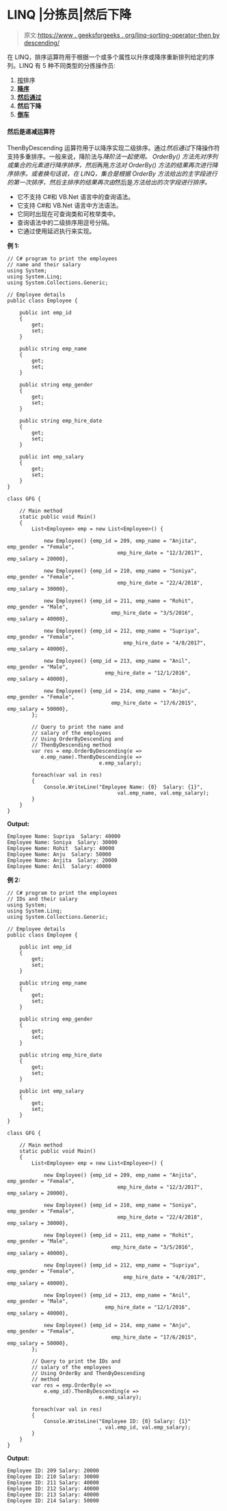 # LINQ |分拣员|然后下降

> 原文:[https://www . geeksforgeeks . org/linq-sorting-operator-then by descending/](https://www.geeksforgeeks.org/linq-sorting-operator-thenbydescending/)

在 LINQ，排序运算符用于根据一个或多个属性以升序或降序重新排列给定的序列。LINQ 有 5 种不同类型的分拣操作员:

1.  [按](https://www.geeksforgeeks.org/linq-sorting-operator-orderby/)排序
2.  **[降序](https://www.geeksforgeeks.org/linq-sorting-operator-orderbydescending/)**
3.  **[然后通过](https://www.geeksforgeeks.org/linq-sorting-operator-thenby/)**
4.  **然后下降**
5.  **[倒车](https://www.geeksforgeeks.org/linq-sorting-operator-reverse/)**

#### 然后是递减运算符

ThenByDescending 运算符用于以降序实现二级排序。通过*然后通过*下降操作符支持多重排序。一般来说，降阶法与*降阶法一起使用。 *OrderBy()* 方法先对序列或集合的元素进行降序排序，然后*再用*方法对 *OrderBy()* 方法的结果再次进行降序排序。或者换句话说，在 LINQ，集合是根据 OrderBy 方法给出的主字段进行的第一次排序，然后主排序的结果再次由*然后是*方法给出的次字段进行排序。*

*   它不支持 C#和 VB.Net 语言中的查询语法。
*   它支持 C#和 VB.Net 语言中方法语法。
*   它同时出现在可查询类和可枚举类中。
*   查询语法中的二级排序用逗号分隔。
*   它通过使用延迟执行来实现。

**例 1:**

```
// C# program to print the employees
// name and their salary
using System;
using System.Linq;
using System.Collections.Generic;

// Employee details
public class Employee {

    public int emp_id
    {
        get;
        set;
    }

    public string emp_name
    {
        get;
        set;
    }

    public string emp_gender
    {
        get;
        set;
    }

    public string emp_hire_date
    {
        get;
        set;
    }

    public int emp_salary
    {
        get;
        set;
    }
}

class GFG {

    // Main method
    static public void Main()
    {
        List<Employee> emp = new List<Employee>() {

            new Employee() {emp_id = 209, emp_name = "Anjita", emp_gender = "Female",
                                    emp_hire_date = "12/3/2017", emp_salary = 20000},

            new Employee() {emp_id = 210, emp_name = "Soniya", emp_gender = "Female",
                                    emp_hire_date = "22/4/2018", emp_salary = 30000},

            new Employee() {emp_id = 211, emp_name = "Rohit", emp_gender = "Male",
                                  emp_hire_date = "3/5/2016", emp_salary = 40000},

            new Employee() {emp_id = 212, emp_name = "Supriya", emp_gender = "Female",
                                      emp_hire_date = "4/8/2017", emp_salary = 40000},

            new Employee() {emp_id = 213, emp_name = "Anil", emp_gender = "Male",
                                emp_hire_date = "12/1/2016", emp_salary = 40000},

            new Employee() {emp_id = 214, emp_name = "Anju", emp_gender = "Female",
                                  emp_hire_date = "17/6/2015", emp_salary = 50000},
        };

        // Query to print the name and
        // salary of the employees
        // Using OrderByDescending and
        // ThenByDescending method
        var res = emp.OrderByDescending(e => 
           e.emp_name).ThenByDescending(e =>
                              e.emp_salary);

        foreach(var val in res)
        {
            Console.WriteLine("Employee Name: {0}  Salary: {1}",
                                    val.emp_name, val.emp_salary);
        }
    }
}
```

**Output:**

```
Employee Name: Supriya  Salary: 40000
Employee Name: Soniya  Salary: 30000
Employee Name: Rohit  Salary: 40000
Employee Name: Anju  Salary: 50000
Employee Name: Anjita  Salary: 20000
Employee Name: Anil  Salary: 40000

```

**例 2:**

```
// C# program to print the employees
// IDs and their salary
using System;
using System.Linq;
using System.Collections.Generic;

// Employee details
public class Employee {

    public int emp_id
    {
        get;
        set;
    }

    public string emp_name
    {
        get;
        set;
    }

    public string emp_gender
    {
        get;
        set;
    }

    public string emp_hire_date
    {
        get;
        set;
    }

    public int emp_salary
    {
        get;
        set;
    }
}

class GFG {

    // Main method
    static public void Main()
    {
        List<Employee> emp = new List<Employee>() {

            new Employee() {emp_id = 209, emp_name = "Anjita", emp_gender = "Female",
                                    emp_hire_date = "12/3/2017", emp_salary = 20000},

            new Employee() {emp_id = 210, emp_name = "Soniya", emp_gender = "Female",
                                    emp_hire_date = "22/4/2018", emp_salary = 30000},

            new Employee() {emp_id = 211, emp_name = "Rohit", emp_gender = "Male",
                                  emp_hire_date = "3/5/2016", emp_salary = 40000},

            new Employee() {emp_id = 212, emp_name = "Supriya", emp_gender = "Female",
                                      emp_hire_date = "4/8/2017", emp_salary = 40000},

            new Employee() {emp_id = 213, emp_name = "Anil", emp_gender = "Male",
                                emp_hire_date = "12/1/2016", emp_salary = 40000},

            new Employee() {emp_id = 214, emp_name = "Anju", emp_gender = "Female",
                                  emp_hire_date = "17/6/2015", emp_salary = 50000},
        };

        // Query to print the IDs and
        // salary of the employees
        // Using OrderBy and ThenByDescending 
        // method
        var res = emp.OrderBy(e => 
            e.emp_id).ThenByDescending(e => 
                              e.emp_salary);

        foreach(var val in res)
        {
            Console.WriteLine("Employee ID: {0} Salary: {1}"
                              , val.emp_id, val.emp_salary);
        }
    }
}
```

**Output:**

```
Employee ID: 209 Salary: 20000
Employee ID: 210 Salary: 30000
Employee ID: 211 Salary: 40000
Employee ID: 212 Salary: 40000
Employee ID: 213 Salary: 40000
Employee ID: 214 Salary: 50000

```